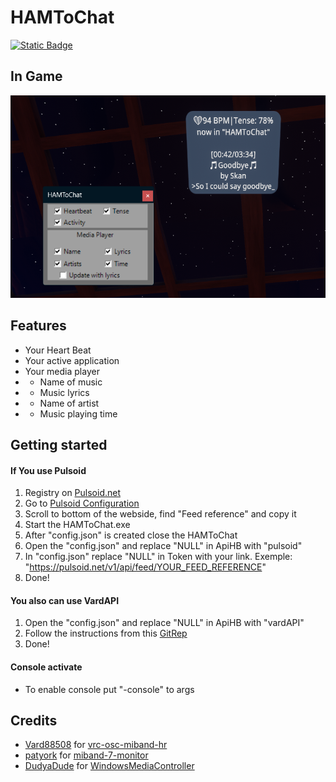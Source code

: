 # HAMToChat
[![Static Badge](https://img.shields.io/badge/HAMToChat-v0.1-green)](https://github.com/1sup4ik1/HAMToChat/releases/tag/v0.1)
## In Game

<img src="https://github.com/1sup4ik1/HAMToChat/blob/master/image/image.png" alt="login">

## Features
- Your Heart Beat
- Your active application
- Your media player
- - Name of music
- - Music lyrics
- - Name of artist
- - Music playing time
## Getting started
#### If You use Pulsoid
1. Registry on [Pulsoid.net](https://pulsoid.net/)
2. Go to [Pulsoid Configuration](https://pulsoid.net/ui/configuration)
3. Scroll to bottom of the webside, find "Feed reference" and copy it
4. Start the HAMToChat.exe
5. After "config.json" is created close the HAMToChat
6. Open the "config.json" and replace "NULL" in ApiHB with "pulsoid"
7. In "config.json" replace "NULL" in Token with your link. Exemple: "https://pulsoid.net/v1/api/feed/YOUR_FEED_REFERENCE"
8. Done!
#### You also can use VardAPI
1. Open the "config.json" and replace "NULL" in ApiHB with "vardAPI"
2. Follow the instructions from this [GitRep](https://github.com/vard88508/vrc-osc-miband-hrm)
3. Done!
#### Console activate
- To enable console put "-console" to args
## Credits
- [Vard88508](https://github.com/vard88508) for [vrc-osc-miband-hr](https://vard88508.github.io/vrc-osc-miband-hrm/html/)
- [patyork](https://github.com/patyork) for [miband-7-monitor](https://github.com/patyork/miband-7-monitor/)
- [DudyaDude](https://github.com/DubyaDude) for [WindowsMediaController](https://github.com/DubyaDude/WindowsMediaController)
